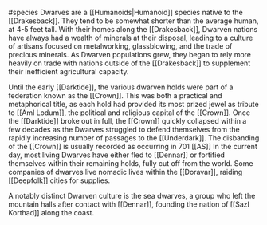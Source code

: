 #species
Dwarves are a [[Humanoids|Humanoid]] species native to the [[Drakesback]]. They tend to be somewhat shorter than the average human, at 4-5 feet tall.
With their homes along the [[Drakesback]], Dwarven nations have always had a wealth of minerals at their disposal, leading to a culture of artisans focused on metalworking, glassblowing, and the trade of precious minerals. As Dwarven populations grew, they began to rely more heavily on trade with nations outside of the [[Drakesback]] to supplement their inefficient agricultural capacity.

Until the early [[Darktide]], the various dwarven holds were part of a federation known as the [[Crown]]. This was both a practical and metaphorical title, as each hold had provided its most prized jewel as tribute to [[Aml Lodum]], the political and religious capital of the [[Crown]].
Once the [[Darktide]] broke out in full, the [[Crown]] quickly collapsed within a few decades as the Dwarves struggled to defend themselves from the rapidly increasing number of passages to the [[Underdark]]. The disbanding of the [[Crown]] is usually recorded as occurring in 701 [[AS]] In the current day, most living Dwarves have either fled to [[Dennar]] or fortified themselves within their remaining holds, fully cut off from the world. Some companies of dwarves live nomadic lives within the [[Doravar]], raiding [[Deepfolk]] cities for supplies.

A notably distinct Dwarven culture is the sea dwarves, a group who left the mountain halls after contact with [[Dennar]], founding the nation of [[Sazl Korthad]] along the coast.